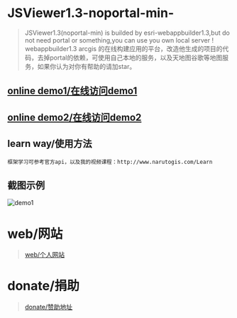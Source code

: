 # JSViewer1.3-noportal-min-

> JSViewer1.3(noportal-min) is builded by esri-webappbuilder1.3,but do not need portal or something,you can use you own local server !
> webappbuilder1.3 arcgis 的在线构建应用的平台，改造他生成的项目的代码，去掉portal的依赖，可使用自己本地的服务，以及天地图谷歌等地图服务，如果你认为对你有帮助的请加star。



## [online demo1/在线访问demo1](http://narutogis.com/apps/JSViewer1.3/)

## [online demo2/在线访问demo2](http://narutogis.com/apps/JSViewer1.3/?config=config_light.json)

## learn way/使用方法

	框架学习可参考官方api，以及我的视频课程：http://www.narutogis.com/Learn

## 截图示例
![demo1](http://www.narutogis.com/images/myImage/bg.png)


# web/网站

>[web/个人网站](http://www.narutogis.com/)


# donate/捐助

>[donate/赞助地址](http://www.narutogis.com/Donate)
